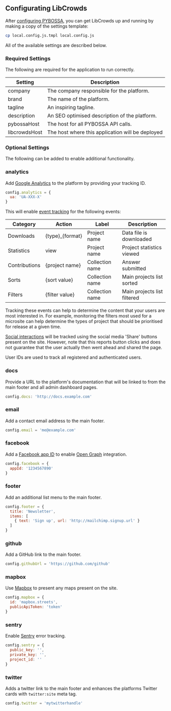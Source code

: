 ## Configurating LibCrowds

After [configuring PYBOSSA](configuration/pybossa.md), you can get LibCrowds up
and running by making a copy of the settings template:

```bash
cp local.config.js.tmpl local.config.js
```

All of the available settings are described below.

### Required Settings

The following are required for the application to run correctly.

| Setting       | Description                                                  |
|---------------|--------------------------------------------------------------|
| company       | The company responsible for the platform.                    |
| brand         | The name of the platform.                                    |
| tagline       | An inspiring tagline.                                        |
| description   | An SEO optimised description of the platform.                |
| pybossaHost   | The host for all PYBOSSA API calls.                          |
| libcrowdsHost | The host where this application will be deployed             |

### Optional Settings

The following can be added to enable additional functionality.

### analytics

Add [Google Analytics](https://analytics.google.com) to the platform by
providing your tracking ID.

```js
config.analytics = {
  ua: 'UA-XXX-X'
}
```

This will enable
[event tracking](https://developers.google.com/analytics/devguides/collection/analyticsjs/events)
for the following events:

| Category      | Action          | Label           | Description                 |
|---------------|-----------------|-----------------|-----------------------------|
| Downloads     | {type}_{format} | Project name    | Data file is downloaded     |
| Statistics    | view            | Project name    | Project statistics viewed   |
| Contributions | {project name}  | Collection name | Answer submitted            |
| Sorts         | {sort value}    | Collection name | Main projects list sorted   |
| Filters       | {filter value}  | Collection name | Main projects list filtered |

Tracking these events can help to determine the content that your users are most
interested in. For example, monitoring the filters most used for a microsite can
help determine the types of project that should be prioritised for release at
a given time.

[Social interactions](https://developers.google.com/analytics/devguides/collection/analyticsjs/social-interactions)
will be tracked using the social media 'Share' buttons present on the site.
However, note that this reports button clicks and does not guarantee that the
user actually then went ahead and shared the page.

User IDs are used to track all registered and authenticated users.

### docs

Provide a URL to the platform's documentation that will be linked to from the
main footer and all admin dashboard pages.

```js
config.docs: 'http://docs.example.com'
```

### email

Add a contact email address to the main footer.

```js
config.email = 'me@example.com'
```

### facebook

Add a [Facebook app ID](https://developers.facebook.com/docs/apps/register) to
enable [Open Graph](https://developers.facebook.com/docs/sharing/opengraph)
integration.

```js
config.facebook = {
  appId: '1234567890'
}
```

### footer

Add an additional list menu to the main footer.

```js
config.footer = {
  title: 'Newsletter',
  items: [
    { text: 'Sign up', url: 'http://mailchimp.signup.url' }
  ]
}
```

### github

Add a GitHub link to the main footer.

```js
config.githubUrl = 'https://github.com/github'
```

### mapbox

Use [Mapbox](https://www.mapbox.com/) to present any maps present on the site.
```js
config.mapbox = {
  id: 'mapbox.streets',
  publicApiToken: 'token'
}
```

### sentry

Enable [Sentry](https://sentry.io/) error tracking.

```js
config.sentry = {
  public_key: '',
  private_key: '',
  project_id: ''
}
```

### twitter

Adds a twitter link to the main footer and enhances the platforms Twitter cards
with `twitter:site` meta tag.

```js
config.twitter = 'mytwitterhandle'
```
